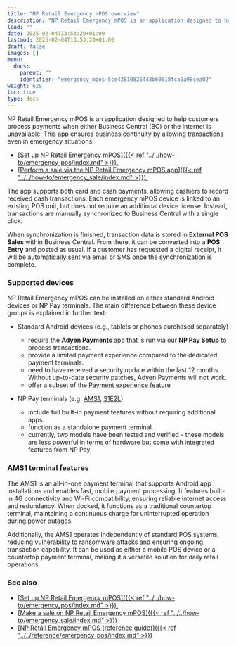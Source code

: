 ```yaml
---
title: "NP Retail Emergency mPOS overview"
description: "NP Retail Emergency mPOS is an application designed to help customers process payments when either Business Central (BC) or the Internet is unavailable. This app ensures business continuity by allowing transactions even in emergency situations."
lead: ""
date: 2025-02-04T13:53:20+01:00
lastmod: 2025-02-04T13:53:20+01:00
draft: false
images: []
menu:
  docs:
    parent: ""
    identifier: "emergency_mpos-5ce43810826448b60518fca9a98cea02"
weight: 628
toc: true
type: docs
---
```


NP Retail Emergency mPOS is an application designed to help customers process payments when either Business Central (BC) or the Internet is unavailable. This app ensures business continuity by allowing transactions even in emergency situations.

- [<ins>Set up NP Retail Emergency mPOS<ins>]({{< ref "../../how-to/emergency_pos/index.md" >}}).
- [<ins>Perform a sale via the NP Retail Emergency mPOS app<ins>]({{< ref "../../how-to/emergency_sale/index.md" >}}).

The app supports both card and cash payments, allowing cashiers to record received cash transactions. Each emergency mPOS device is linked to an existing POS unit, but does not require an additional device license. Instead, transactions are manually synchronized to Business Central with a single click.

When synchronization is finished, transaction data is stored in **External POS Sales** within Business Central. From there, it can be converted into a **POS Entry** and posted as usual. If a customer has requested a digital receipt, it will be automatically sent via email or SMS once the synchronization is complete.

### Supported devices

NP Retail Emergency mPOS can be installed on either standard Android devices or NP Pay terminals. The main difference between these device groups is explained in further text:

- Standard Android devices (e.g., tablets or phones purchased separately)      

  - require the **Adyen Payments** app that is run via our **NP Pay Setup** to process transactions. 
  - provide a limited payment experience compared to the dedicated payment terminals. 
  - need to have received a security update within the last 12 months. Without up-to-date security patches, Adyen Payments will not work. 
  - offer a subset of the [<ins>Payment experience feature<ins>](https://www.adyen.com/devices/tap-to-pay-on-android)
  
- NP Pay terminals (e.g. [<ins>AMS1<ins>](https://www.adyen.com/devices/ams1), [<ins>S1E2L<ins>](https://www.adyen.com/devices/castles-s1e2l))

  - include full built-in payment features without requiring additional apps. 
  - function as a standalone payment terminal.
  - currently, two models have been tested and verified - these models are less powerful in terms of hardware but come with integrated features from NP Pay.

### AMS1 terminal features

The AMS1 is an all-in-one payment terminal that supports Android app installations and enables fast, mobile payment processing. It features built-in 4G connectivity and Wi-Fi compatibility, ensuring reliable internet access and redundancy. When docked, it functions as a traditional countertop terminal, maintaining a continuous charge for uninterrupted operation during power outages.

Additionally, the AMS1 operates independently of standard POS systems, reducing vulnerability to ransomware attacks and ensuring ongoing transaction capability. It can be used as either a mobile POS device or a countertop payment terminal, making it a versatile solution for daily retail operations.

### See also

- [<ins>Set up NP Retail Emergency mPOS<ins>]({{< ref "../../how-to/emergency_pos/index.md" >}}).
- [<ins>Make a sale on NP Retail Emergency mPOS<ins>]({{< ref "../../how-to/emergency_sale/index.md" >}})
- [<ins>NP Retail Emergency mPOS (reference guide)<ins>]({{< ref "../../reference/emergency_pos/index.md" >}})